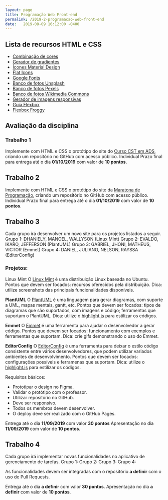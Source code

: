 ```yaml
---
layout: page
title: Programação Web Front-end
permalink: /2019-2-programacao-web-front-end
date:   2019-08-09 16:12:00 -0400
---
```


## Lista de recursos HTML e CSS

* [Combinação de cores](https://mycolor.space)
* [Gerador de gradientes](https://gradientlab.space/)
* [Ícones Material Design](https://material.io/resources/icons/?style=baseline)
* [Flat Icons](https://www.flaticon.com/)
* [Google Fonts](https://fonts.google.com/)
* [Banco de fotos Unsplash](https://unsplash.com/)
* [Banco de fotos Pexels](https://www.pexels.com/)
* [Banco de fotos Wikimedia Commons](https://commons.wikimedia.org/wiki/Main_Page)
* [Gerador de imagens responsivas](https://responsivebreakpoints.com/)
* [Guia Flexbox](https://css-tricks.com/snippets/css/a-guide-to-flexbox/)
* [Flexbox Froggy](https://flexboxfroggy.com/)


## Avaliação da disciplina
### Trabalho 1
Implemente com HTML e CSS o protótipo do site do [Curso CST em ADS](https://www.figma.com/file/SZcHPL0SSuJukO8u1FD8BsJ3/Curso-ADS?node-id=0%3A1), criando um repositório no GitHub com acesso público.
Individual
Prazo final para entrega até o dia **01/10/2019** com valor de **10 pontos**.


## Trabalho 2
Implemente com HTML e CSS o protótipo do site da [Maratona de Programação](https://www.figma.com/file/GYx3Od8yJmR5QyMBGk7pysfi/Maratona?node-id=0%3A1), criando um repositório no GitHub com acesso público.
Individual
Prazo final para entrega até o dia **01/10/2019** com valor de **10 pontos**.


## Trabalho 3
Cada grupo irá desenvolver um novo site para os projetos listados a seguir.
Grupo 1: DHANIELY, MANOEL, WALLYSON (Linux Mint)
Grupo 2: EVALDO, IKARO, JEFFERSON (PlantUML)
Grupo 3: GABRIEL, JHONI, MATHEUS, VICTOR (Emmet)
Grupo 4: DANIEL, JULIANO, NELSON, RAYSSA (EditorConfig)

### Projetos:
Linux Mint
O [Linux Mint](https://linuxmint.com/) é uma distribuição Linux baseada no Ubuntu.
Pontos que devem ser focados: recursos oferecidos pela distribuição.
Dica: utilize screenshots das principais funcionalidades disponíveis.

**PlantUML**
O [PlantUML](http://plantuml.com/) é uma linguagem para gerar diagramas, com suporte a UML, mapas mentais, gantt, etc.
Pontos que devem ser focados: tipos de diagramas que são suportados, com imagens e código; ferramentas que suportam o PlantUML.
Dica: utilize o [highlight.js](https://highlightjs.org/) para estilizar os códigos.

**Emmet**
O [Emmet](https://emmet.io/) é uma ferramenta para ajudar o desenvolvedor a gerar código.
Pontos que devem ser focados: funcionamento com exemplos e ferramentas que suportam.
Dica: crie gifs demonstrando o uso do Emmet.

**EditorConfig**
O [EditorConfig](https://editorconfig.org/) é uma ferramenta para deixar o estilo código consistente entre vários desenvolvedores, que podem utilizar variados ambientes de desenvolvimento.
Pontos que devem ser focados: configurações possíveis e ferramenas que suportam.
Dica: utilize o [highlight.js](https://highlightjs.org/) para estilizar os códigos.

Requisitos básicos:
* Prototipar o design no Figma.
* Validar o protótipo com o professor.
* Utilizar repositório no GitHub.
* Deve ser responsivo.
* Todos os membros devem desenvolver.
* O deploy deve ser realizado com o GitHub Pages.

Entrega até o dia **11/09/2019** com valor **30 pontos**
Apresentação no dia **11/09/2019** com valor de **10 pontos**.


## Trabalho 4
Cada grupo irá implementar novas funcionalidades no aplicativo de gerenciamento de tarefas.
Grupo 1:
Grupo 2:
Grupo 3:
Grupo 4:

As funcionalidades devem ser integradas com o repositório **a definir** com o uso de Pull Requests.

Entrega até o dia **a definir** com valor **30 pontos**.
Apresentação no dia **a definir** com valor de **10 pontos**.
